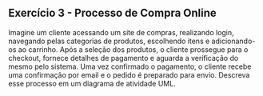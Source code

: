 ## Exercício 3 - Processo de Compra Online

Imagine um cliente acessando um site de compras, realizando login, navegando pelas categorias de produtos, escolhendo itens e adicionando-os ao carrinho. Após a seleção dos produtos, o cliente prossegue para o checkout, fornece detalhes de pagamento e aguarda a verificação do mesmo pelo sistema. Uma vez confirmado o pagamento, o cliente recebe uma confirmação por email e o pedido é preparado para envio. Descreva esse processo em um diagrama de atividade UML.

